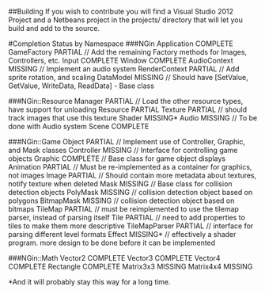 
##Building
    If you wish to contribute you will find a Visual Studio 2012 Project and a Netbeans
    project in the projects/ directory that will let you build and add to the source.

#Completion Status by Namespace
###NGin
    Application                         COMPLETE
    GameFactory                         PARTIAL		// Add the remaining Factory methods for Images, Controllers, etc.
    Input                               COMPLETE
    Window                              COMPLETE
    AudioContext                        MISSING		// Implement an audio system
    RenderContext                       PARTIAL		// Add sprite rotation, and scaling
    DataModel                           MISSING		// Should have [SetValue, GetValue, WriteData, ReadData] - Base class

###NGin::Resource
    Manager                             PARTIAL		// Load the other resource types, have support for unloading
    Resource                            PARTIAL
    Texture                             PARTIAL		// should track images that use this texture
    Shader                              MISSING*
    Audio                               MISSING		// To be done with Audio system
    Scene                               COMPLETE

###NGin::Game
    Object                              PARTIAL		// Implement use of Controller, Graphic, and Mask classes
    Controller                          MISSING		// Interface for controlling game objects
    Graphic                             COMPLETE	// Base class for game object displays
    Animation                           PARTIAL		// Must be re-implemented as a container for graphics, not images
    Image                               PARTIAL		// Should contain more metadata about textures, notify texture when deleted
    Mask                                MISSING		// Base class for collision detection objects
    PolyMask                            MISSING		// collision detection object based on polygons
    BitmapMask                          MISSING		// collision detection object based on bitmaps
    TileMap                             PARTIAL		// must be reimplemented to use the tilemap parser, instead of parsing itself
    Tile                                PARTIAL		// need to add properties to tiles to make them more descriptive
    TileMapParser                       PARTIAL		// interface for parsing different level formats
    Effect                              MISSING*	// effectively a shader program. more design to be done before it can be implemented

###NGin::Math
    Vector2                             COMPLETE
    Vector3                             COMPLETE
    Vector4                             COMPLETE
    Rectangle                           COMPLETE
    Matrix3x3                           MISSING
    Matrix4x4                           MISSING


*And it will probably stay this way for a long time.